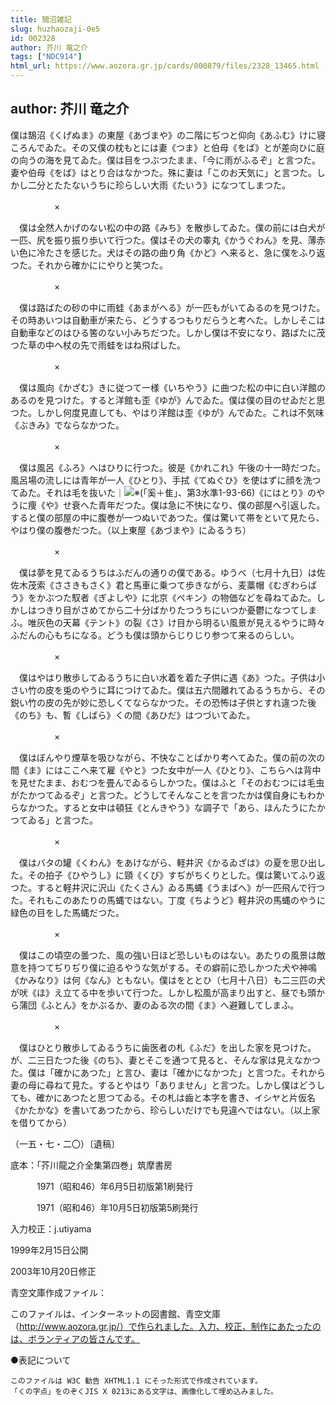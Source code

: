 ```yaml
---
title: 鵠沼雑記
slug: huzhaozaji-0e5
id: 002328
author: 芥川 竜之介
tags: ["NDC914"]
html_url: https://www.aozora.gr.jp/cards/000879/files/2328_13465.html
---
```


## author: 芥川 竜之介

僕は鵠沼《くげぬま》の東屋《あづまや》の二階にぢつと仰向《あふむ》けに寝ころんでゐた。その又僕の枕もとには妻《つま》と伯母《をば》とが差向ひに庭の向うの海を見てゐた。僕は目をつぶつたまま、「今に雨がふるぞ」と言つた。妻や伯母《をば》はとり合はなかつた。殊に妻は「このお天気に」と言つた。しかし二分とたたないうちに珍らしい大雨《たいう》になつてしまつた。



　　　　　×



　僕は全然人かげのない松の中の路《みち》を散歩してゐた。僕の前には白犬が一匹、尻を振り振り歩いて行つた。僕はその犬の睾丸《かうぐわん》を見、薄赤い色に冷たさを感じた。犬はその路の曲り角《かど》へ来ると、急に僕をふり返つた。それから確かににやりと笑つた。



　　　　　×



　僕は路ばたの砂の中に雨蛙《あまがへる》が一匹もがいてゐるのを見つけた。その時あいつは自動車が来たら、どうするつもりだらうと考へた。しかしそこは自動車などのはひる筈のない小みちだつた。しかし僕は不安になり、路ばたに茂つた草の中へ杖の先で雨蛙をはね飛ばした。



　　　　　×



　僕は風向《かざむ》きに従つて一様《いちやう》に曲つた松の中に白い洋館のあるのを見つけた。すると洋館も歪《ゆが》んでゐた。僕は僕の目のせゐだと思つた。しかし何度見直しても、やはり洋館は歪《ゆが》んでゐた。これは不気味《ぶきみ》でならなかつた。



　　　　　×



　僕は風呂《ふろ》へはひりに行つた。彼是《かれこれ》午後の十一時だつた。風呂場の流しには青年が一人《ひとり》、手拭《てぬぐひ》を使はずに顔を洗つてゐた。それは毛を抜いた｜![※(「奚＋隹」、第3水準1-93-66)](https://www.aozora.gr.jp/cards/000879/files/../../../gaiji/1-93/1-93-66.png)《にはとり》のやうに痩《や》せ衰へた青年だつた。僕は急に不快になり、僕の部屋へ引返した。すると僕の部屋の中に腹巻が一つぬいであつた。僕は驚いて帯をといて見たら、やはり僕の腹巻だつた。（以上東屋《あづまや》にゐるうち）



　　　　　×



　僕は夢を見てゐるうちはふだんの通りの僕である。ゆうべ（七月十九日）は佐佐木茂索《ささきもさく》君と馬車に乗つて歩きながら、麦藁帽《むぎわらばう》をかぶつた馭者《ぎよしや》に北京《ペキン》の物価などを尋ねてゐた。しかしはつきり目がさめてから二十分ばかりたつうちにいつか憂鬱になつてしまふ。唯灰色の天幕《テント》の裂《さ》け目から明るい風景が見えるやうに時々ふだんの心もちになる。どうも僕は頭からじりじり参つて来るのらしい。



　　　　　×



　僕はやはり散歩してゐるうちに白い水着を着た子供に遇《あ》つた。子供は小さい竹の皮を兎のやうに耳につけてゐた。僕は五六間離れてゐるうちから、その鋭い竹の皮の先が妙に恐しくてならなかつた。その恐怖は子供とすれ違つた後《のち》も、暫《しばら》くの間《あひだ》はつづいてゐた。



　　　　　×



　僕はぼんやり煙草を吸ひながら、不快なことばかり考へてゐた。僕の前の次の間《ま》にはここへ来て雇《やと》つた女中が一人《ひとり》、こちらへは背中を見せたまま、おむつを畳んでゐるらしかつた。僕はふと「そのおむつには毛虫がたかつてゐるぞ」と言つた。どうしてそんなことを言つたかは僕自身にもわからなかつた。すると女中は頓狂《とんきやう》な調子で「あら、ほんたうにたかつてゐる」と言つた。



　　　　　×



　僕はバタの罐《くわん》をあけながら、軽井沢《かるゐざは》の夏を思ひ出した。その拍子《ひやうし》に頸《くび》すぢがちくりとした。僕は驚いてふり返つた。すると軽井沢に沢山《たくさん》ゐる馬蝿《うまばへ》が一匹飛んで行つた。それもこのあたりの馬蝿ではない。丁度《ちようど》軽井沢の馬蝿のやうに緑色の目をした馬蝿だつた。



　　　　　×



　僕はこの頃空の曇つた、風の強い日ほど恐しいものはない。あたりの風景は敵意を持つてぢりぢり僕に迫るやうな気がする。その癖前に恐しかつた犬や神鳴《かみなり》は何《なん》ともない。僕はをととひ（七月十八日）も二三匹の犬が吠《ほ》え立てる中を歩いて行つた。しかし松風が高まり出すと、昼でも頭から蒲団《ふとん》をかぶるか、妻のゐる次の間《ま》へ避難してしまふ。



　　　　　×



　僕はひとり散歩してゐるうちに歯医者の札《ふだ》を出した家を見つけた。が、二三日たつた後《のち》、妻とそこを通つて見ると、そんな家は見えなかつた。僕は「確かにあつた」と言ひ、妻は「確かになかつた」と言つた。それから妻の母に尋ねて見た。するとやはり「ありません」と言つた。しかし僕はどうしても、確かにあつたと思つてゐる。その札は齒と本字を書き、イシヤと片仮名《かたかな》を書いてあつたから、珍らしいだけでも見違へではない。（以上家を借りてから）

（一五・七・二〇）〔遺稿〕













底本：「芥川龍之介全集第四巻」筑摩書房


　　　1971（昭和46）年6月5日初版第1刷発行

　　　1971（昭和46）年10月5日初版第5刷発行

入力校正：j.utiyama

1999年2月15日公開

2003年10月20日修正

青空文庫作成ファイル：

このファイルは、インターネットの図書館、青空文庫（http://www.aozora.gr.jp/）で作られました。入力、校正、制作にあたったのは、ボランティアの皆さんです。











●表記について


	このファイルは W3C 勧告 XHTML1.1 にそった形式で作成されています。
	「くの字点」をのぞくJIS X 0213にある文字は、画像化して埋め込みました。